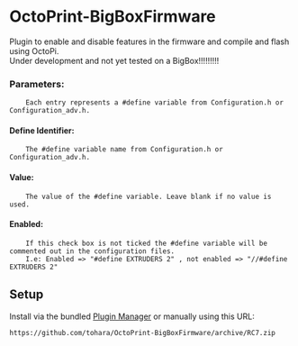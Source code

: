 # OctoPrint-BigBoxFirmware 

Plugin to enable and disable features in the firmware and compile and flash using OctoPi. <br>
Under development and not yet tested on a BigBox!!!!!!!!!

### Parameters:
		Each entry represents a #define variable from Configuration.h or Configuration_adv.h.

#### Define Identifier:
		The #define variable name from Configuration.h or Configuration_adv.h.
	
#### Value:
		The value of the #define variable. Leave blank if no value is used.
		
#### Enabled:
		If this check box is not ticked the #define variable will be commented out in the configuration files.
		I.e: Enabled => "#define EXTRUDERS 2" , not enabled => "//#define EXTRUDERS 2"
		
		

## Setup

Install via the bundled [Plugin Manager](https://github.com/foosel/OctoPrint/wiki/Plugin:-Plugin-Manager)
or manually using this URL:

    https://github.com/tohara/OctoPrint-BigBoxFirmware/archive/RC7.zip
